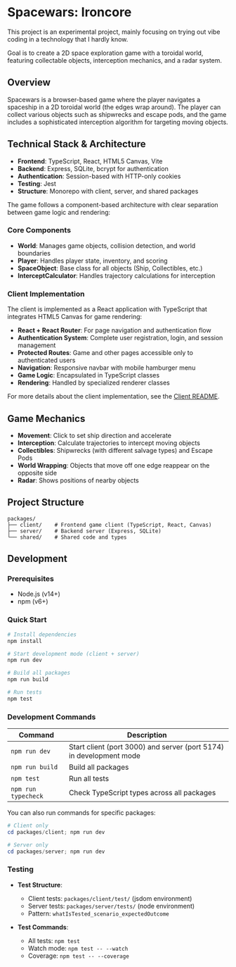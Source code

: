 # Spacewars: Ironcore

This project is an experimental project, mainly focusing on trying out vibe coding in a technology that I hardly know.

Goal is to create a 2D space exploration game with a toroidal world, featuring collectable objects, interception mechanics, and a radar system.

## Overview

Spacewars is a browser-based game where the player navigates a spaceship in a 2D toroidal world (the edges wrap around). The player can collect various objects such as shipwrecks and escape pods, and the game includes a sophisticated interception algorithm for targeting moving objects.

## Technical Stack & Architecture

- **Frontend**: TypeScript, React, HTML5 Canvas, Vite
- **Backend**: Express, SQLite, bcrypt for authentication
- **Authentication**: Session-based with HTTP-only cookies
- **Testing**: Jest
- **Structure**: Monorepo with client, server, and shared packages

The game follows a component-based architecture with clear separation between game logic and rendering:

### Core Components

- **World**: Manages game objects, collision detection, and world boundaries
- **Player**: Handles player state, inventory, and scoring
- **SpaceObject**: Base class for all objects (Ship, Collectibles, etc.)
- **InterceptCalculator**: Handles trajectory calculations for interception

### Client Implementation

The client is implemented as a React application with TypeScript that integrates HTML5 Canvas for game rendering:

- **React + React Router**: For page navigation and authentication flow
- **Authentication System**: Complete user registration, login, and session management
- **Protected Routes**: Game and other pages accessible only to authenticated users
- **Navigation**: Responsive navbar with mobile hamburger menu
- **Game Logic**: Encapsulated in TypeScript classes
- **Rendering**: Handled by specialized renderer classes

For more details about the client implementation, see the [Client README](packages/client/README.md).

## Game Mechanics

- **Movement**: Click to set ship direction and accelerate
- **Interception**: Calculate trajectories to intercept moving objects
- **Collectibles**: Shipwrecks (with different salvage types) and Escape Pods
- **World Wrapping**: Objects that move off one edge reappear on the opposite side
- **Radar**: Shows positions of nearby objects

## Project Structure

```
packages/
├── client/    # Frontend game client (TypeScript, React, Canvas)
├── server/    # Backend server (Express, SQLite)
└── shared/    # Shared code and types
```

## Development

### Prerequisites

- Node.js (v14+)
- npm (v6+)

### Quick Start

```powershell
# Install dependencies
npm install

# Start development mode (client + server)
npm run dev

# Build all packages
npm run build

# Run tests
npm test
```

### Development Commands

| Command | Description |
|---------|-------------|
| `npm run dev` | Start client (port 3000) and server (port 5174) in development mode |
| `npm run build` | Build all packages |
| `npm test` | Run all tests |
| `npm run typecheck` | Check TypeScript types across all packages |

You can also run commands for specific packages:

```powershell
# Client only
cd packages/client; npm run dev

# Server only
cd packages/server; npm run dev
```

### Testing

- **Test Structure**:
  - Client tests: `packages/client/test/` (jsdom environment)
  - Server tests: `packages/server/tests/` (node environment)
  - Pattern: `whatIsTested_scenario_expectedOutcome`

- **Test Commands**:
  - All tests: `npm test`
  - Watch mode: `npm test -- --watch`
  - Coverage: `npm test -- --coverage`
